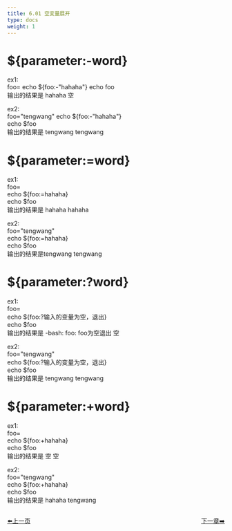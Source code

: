 ```yaml
---
title: 6.01 空变量展开  
type: docs
weight: 1
---    
```


# ${parameter:-word}   

ex1:   
foo=
echo ${foo:-"hahaha"} 
echo foo    
输出的结果是 hahaha 空      

ex2:  
foo="tengwang"
echo ${foo:-"hahaha"}   
echo $foo   
输出的结果是 tengwang tengwang   

# ${parameter:=word}   

ex1:  
foo=  
echo ${foo:=hahaha}   
echo $foo   
输出的结果是 hahaha hahaha     

ex2:   
foo="tengwang"   
echo ${foo:=hahaha}   
echo $foo    
输出的结果是tengwang tengwang   

# ${parameter:?word}   

ex1:   
foo=   
echo ${foo:?输入的变量为空，退出}   
echo $foo   
输出的结果是 -bash: foo: foo为空退出 空   

ex2:   
foo="tengwang"   
echo ${foo:?输入的变量为空，退出}   
echo $foo   
输出的结果是 tengwang tengwang   

# ${parameter:+word}   

ex1:   
foo=   
echo ${foo:+hahaha}   
echo $foo   
输出的结果是 空 空   

ex2:   
foo="tengwang"   
echo ${foo:+hahaha}   
echo $foo   
输出的结果是 hahaha tengwang   






<div style="display: flex;justify-content: space-between;align-items: center;">
<p><a href="https://books.linuxwt.com/linuxwtbash/ChapterSix/">⬅️上一页</a></p>
<p><a href="https://books.linuxwt.com/linuxwtbash/NotNullargs/">下一章➡️</a></p>
</div>



